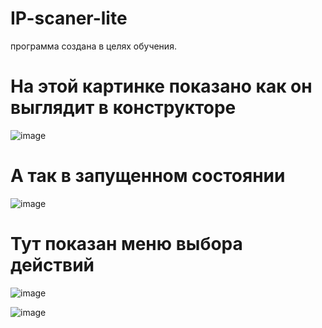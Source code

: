 # IP-scaner-lite
 программа создана в целях обучения.
 
 # На этой картинке показано как он выглядит в конструкторе
 
 ![image](https://user-images.githubusercontent.com/90987143/229341919-618df355-d5f1-4409-955f-83a52d0e2369.png)

# А так в запущенном состоянии 

![image](https://user-images.githubusercontent.com/90987143/229342005-29bbb93a-d4a7-46d4-9a86-4e4aea6c3f8d.png)

# Тут показан меню выбора действий

![image](https://user-images.githubusercontent.com/90987143/229342109-2b5b36ba-8cd7-449d-9a66-65a4b2f45f17.png)

![image](https://user-images.githubusercontent.com/90987143/230775018-2783f86d-0195-4f90-bdb0-c5fec95ca4f9.png)
